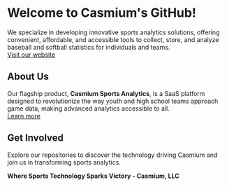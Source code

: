 # Welcome to Casmium's GitHub!  

We specialize in developing innovative sports analytics solutions, offering convenient, affordable, and accessible tools to collect, store, and analyze baseball and softball statistics for individuals and teams.  
[Visit our website](https://casmium.com)  

## About Us  

Our flagship product, **Casmium Sports Analytics**, is a SaaS platform designed to revolutionize the way youth and high school teams approach game data, making advanced analytics accessible to all.  
[Learn more](https://casmium.com/baseball)  

## Get Involved  

Explore our repositories to discover the technology driving Casmium and join us in transforming sports analytics.  

**Where Sports Technology Sparks Victory - Casmium, LLC**
